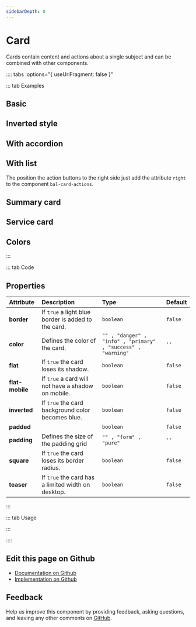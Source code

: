```yaml
---
sidebarDepth: 0
---
```


# Card


<!-- START: human documentation top -->

Cards contain content and actions about a single subject and can be combined with other components.  

<!-- END: human documentation top -->

:::: tabs :options="{ useUrlFragment: false }"

::: tab Examples

## Basic

<ClientOnly><docs-demo-bal-card-16></docs-demo-bal-card-16></ClientOnly>


## Inverted style

<ClientOnly><docs-demo-bal-card-17></docs-demo-bal-card-17></ClientOnly>


## With accordion

<ClientOnly><docs-demo-bal-card-18></docs-demo-bal-card-18></ClientOnly>


## With list

The position the action buttons to the right side just add the attribute `right` to the component `bal-card-actions`.

<ClientOnly><docs-demo-bal-card-19></docs-demo-bal-card-19></ClientOnly>


## Summary card

<ClientOnly><docs-demo-bal-card-20></docs-demo-bal-card-20></ClientOnly>


## Service card

<ClientOnly><docs-demo-bal-card-21></docs-demo-bal-card-21></ClientOnly>


## Colors

<ClientOnly><docs-demo-bal-card-22></docs-demo-bal-card-22></ClientOnly>


:::

::: tab Code

## Properties


| Attribute       | Description                                         | Type                                                         | Default |
| :-------------- | :-------------------------------------------------- | :----------------------------------------------------------- | :------ |
| **border**      | If `true` a light blue border is added to the card. | `boolean`                                                    | `false` |
| **color**       | Defines the color of the card.                      | `"" , "danger" , "info" , "primary" , "success" , "warning"` | `''`    |
| **flat**        | If `true` the card loses its shadow.                | `boolean`                                                    | `false` |
| **flat-mobile** | If `true` a card will not have a shadow on mobile.  | `boolean`                                                    | `false` |
| **inverted**    | If `true` the card background color becomes blue.   | `boolean`                                                    | `false` |
| **padded**      |                                                     | `boolean`                                                    | `false` |
| **padding**     | Defines the size of the padding grid                | `"" , "form" , "pure"`                                       | `''`    |
| **square**      | If `true` the card loses its border radius.         | `boolean`                                                    | `false` |
| **teaser**      | If `true` the card has a limited width on desktop.  | `boolean`                                                    | `false` |


:::

::: tab Usage

<!-- START: human documentation usage -->

<!-- END: human documentation usage -->

:::


::::

## Edit this page on Github

* [Documentation on Github](https://github.com/baloise/design-system/blob/master/docs/src/components/components/bal-card.md)
* [Implementation on Github](https://github.com/baloise/design-system/blob/master/packages/components/src/components/bal-card)

## Feedback

Help us improve this component by providing feedback, asking questions, and leaving any other comments on [GitHub](https://github.com/baloise/design-system/issues/new).

